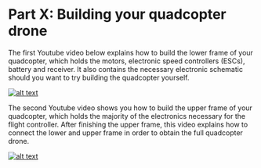 # Part X: Building your quadcopter drone

The first Youtube video below explains how to build the lower frame of your quadcopter, which holds the motors, electronic speed controllers (ESCs), battery and receiver. It also contains the necessary electronic schematic should you want to try building the quadcopter yourself.

[![alt text](https://github.com/CarbonAeronautics/TheBuild/blob/bc4a0c81f2f5abee96571536720f5c67525aa4ae/THUMBNAIL_YOUTUBE_10a.png?raw=true)](https://www.youtube.com/watch?v=GJLWu88YkM8)

The second Youtube video shows you how to build the upper frame of your quadcopter, which holds the majority of the electronics necessary for the flight controller. After finishing the upper frame, this video explains how to connect the lower and upper frame in order to obtain the full quadcopter drone.

[![alt text](https://github.com/CarbonAeronautics/TheBuild/blob/bc4a0c81f2f5abee96571536720f5c67525aa4ae/THUMBNAIL_YOUTUBE_10a.png?raw=true)](https://www.youtube.com/watch?v=GJLWu88YkM8)
